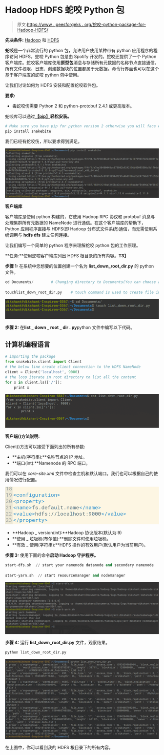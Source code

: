 # Hadoop HDFS 蛇咬 Python 包

> 原文:[https://www . geesforgeks . org/蛇咬-python-package-for-Hadoop-HDFS/](https://www.geeksforgeeks.org/snakebite-python-package-for-hadoop-hdfs/)

**先决条件:** [Hadoop](https://www.geeksforgeeks.org/hadoop-introduction/) 和 [HDFS](https://www.geeksforgeeks.org/hadoop-hdfs-hadoop-distributed-file-system/)

**蛇咬**是一个非常流行的 python 包，允许用户使用某种带有 python 应用程序的程序访问 HDFS。蛇咬 Python 包是由 Spotify 开发的。蛇咬还提供了一个 Python 客户端库。蛇咬客户端库使用**原型包**消息与存储所有元数据的名称节点直接通信。所有文件权限、日志、创建数据块的位置都属于元数据。命令行界面也可以在这个基于客户端库的蛇咬 python 包中使用。

让我们讨论如何为 HDFS 安装和配置蛇咬软件包。

**要求:**

*   毒蛇咬伤需要 Python 2 和 python-protobuf 2.4.1 或更高版本。

蛇咬库可以通过[**【pip】**](https://www.geeksforgeeks.org/python-pip/)**轻松安装。**

```py
# Make sure you have pip for python version 2 otherwise you will face error while importing module
pip install snakebite

```

我们已经有蛇咬伤，所以要求得到满足。

![](img/b61d72cb48e634f7e3dc32140aaa660e.png)

**客户端库**

客户端库是使用 python 构建的，它使用 Hadoop RPC 协议和 protobuf 消息与处理集群所有元数据的 NameNode 进行通信。在这个客户端库的帮助下，Python 应用程序直接与 HDFS(即 Hadoop 分布式文件系统)通信，而无需使用系统调用与 **hdfs dfs** 建立任何连接。

让我们编写一个简单的 python 程序来理解蛇咬 python 包的工作原理。

**任务:**使用蛇咬客户端库列出 HDFS 根目录的所有内容。**T3】**

**步骤 1:** 在系统中您想要的位置创建一个名为 **list_down_root_dir.py** 的 python 文件。

```py
cd Documents/        # Changing directory to Documents(You can choose as per your requirement)

touchlist_down_root_dir.py    # touch command is used to create file in linux enviournment. 

```

![](img/a4db246d451d86747417419c0d049c3b.png)

**步骤 2:** 在**list _ down _ root _ dir . py**python 文件中编写以下代码。

## 计算机编程语言

```py
# importing the package
from snakebite.client import Client
# the below line create client connection to the HDFS NameNode
client = Client('localhost', 9000)
# the loop iterate in root directory to list all the content 
for x in client.ls(['/']):
    print x
```

![](img/da6cb0a03817630cc6fa96128637ba1e.png)

**客户端()方法说明:**

Client()方法可以接受下面列出的所有参数:

*   **主机(字符串):**名称节点的 IP 地址。
*   **端口(int):**Namenode 的 RPC 端口。

我们可以在 *core-site.xml* 文件中检查主机和默认端口。我们也可以根据自己的使用情况进行配置。

![](img/4d8be7bf14c692dc8953494f91b9f6ce.png)

*   **Hadoop _ version(int):**Hadoop 协议版本(默认为:9)
*   **使用 _ 垃圾桶(布尔值):**删除文件时使用垃圾桶。
*   **有效 _ 使用(字符串):**HDFS 操作的有效用户(默认用户为当前用户)。

**步骤 3:** 使用下面的命令**启动 Hadoop 守护程序。**

```py
start-dfs.sh  // start your namenode datanode and secondary namenode

start-yarn.sh  // start resourcemanager and nodemanager

```

![](img/d259442ed3e3b24b911f152c7a21af14.png)

**步骤 4:** 运行 **list_down_root_dir.py** 文件，观察结果。

```py
python list_down_root_dir.py

```

![](img/5e661d274ec2fe89b9f7daa75f64ffaa.png)

在上图中，你可以看到我的 HDFS 根目录下的所有内容。